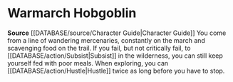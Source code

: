 ﻿---
id: '43'
name: Warmarch Hobgoblin
rarity: Common
rus_type_level: null
source: '[[DATABASE/source/Character Guide|Character Guide]]'
trait: null
type: Heritage

---
# Warmarch Hobgoblin

**Source** [[DATABASE/source/Character Guide|Character Guide]] 
You come from a line of wandering mercenaries, constantly on the march and scavenging food on the trail. If you fail, but not critically fail, to [[DATABASE/action/Subsist|Subsist]] in the wilderness, you can still keep yourself fed with poor meals. When exploring, you can [[DATABASE/action/Hustle|Hustle]] twice as long before you have to stop.